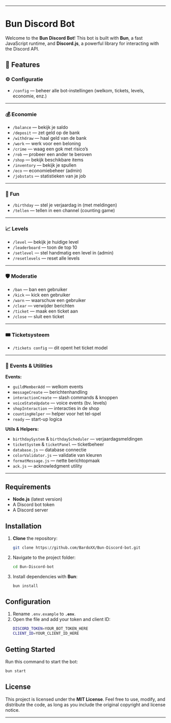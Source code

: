 -----

# Bun Discord Bot

Welcome to the **Bun Discord Bot**\! This bot is built with **Bun**, a fast JavaScript runtime, and **Discord.js**, a powerful library for interacting with the Discord API.

## 🚀 Features

### ⚙️ Configuratie
- `/config` — beheer alle bot-instellingen (welkom, tickets, levels, economie, enz.)

---

### 💰 Economie
- `/balance` — bekijk je saldo  
- `/deposit` — zet geld op de bank  
- `/withdraw` — haal geld van de bank  
- `/work` — werk voor een beloning  
- `/crime` — waag een gok met risico’s  
- `/rob` — probeer een ander te beroven  
- `/shop` — bekijk beschikbare items  
- `/inventory` — bekijk je spullen  
- `/eco` — economiebeheer (admin)  
- `/jobstats` — statistieken van je job  

---

### 🎉 Fun
- `/birthday` — stel je verjaardag in (met meldingen)  
- `/tellen` — tellen in een channel (counting game)   

---

### 📈 Levels
- `/level` — bekijk je huidige level  
- `/leaderboard` — toon de top 10  
- `/setlevel` — stel handmatig een level in (admin)  
- `/resetlevels` — reset alle levels  

---

### 🛡️ Moderatie
- `/ban` — ban een gebruiker  
- `/kick` — kick een gebruiker  
- `/warn` — waarschuw een gebruiker  
- `/clear` — verwijder berichten  
- `/ticket` — maak een ticket aan  
- `/close` — sluit een ticket  

---

### 🎟️ Ticketsysteem
- `/tickets config` — dit opent het ticket model

---

### 🔧 Events & Utilities
**Events:**
- `guildMemberAdd` — welkom events  
- `messageCreate` — berichtenhandling  
- `interactionCreate` — slash commands & knoppen  
- `voiceStateUpdate` — voice events (bv. levels)  
- `shopInteraction` — interacties in de shop  
- `countingHelper` — helper voor het tel-spel  
- `ready` — start-up logica  

**Utils & Helpers:**
- `birthdaySystem` & `birthdayScheduler` — verjaardagsmeldingen  
- `ticketSystem` & `ticketPanel` — ticketbeheer  
- `database.js` — database connectie  
- `colorValidator.js` — validatie van kleuren  
- `formatMessage.js` — nette berichtopmaak  
- `ack.js` — acknowledgment utility  

---
  
## Requirements

  * **Node.js** (latest version)
  * A Discord bot token
  * A Discord server

## Installation

1.  **Clone** the repository:
    ```bash
    git clone https://github.com/BardoXX/Bun-Discord-bot.git
    ```
2.  Navigate to the project folder:
    ```bash
    cd Bun-Discord-bot
    ```
3.  Install dependencies with **Bun**:
    ```bash
    bun install
    ```

## Configuration

1.  Rename `.env.example` to **`.env`**.
2.  Open the file and add your token and client ID:
    ```bash
    DISCORD_TOKEN=YOUR_BOT_TOKEN_HERE
    CLIENT_ID=YOUR_CLIENT_ID_HERE
    ```

## Getting Started

Run this command to start the bot:

```bash
bun start
```

## License

This project is licensed under the **MIT License**. Feel free to use, modify, and distribute the code, as long as you include the original copyright and license notice.

-----
